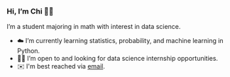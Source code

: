 ### Hi, I’m Chi 👋🏽

I’m a student majoring in math with interest in data science.

- ☁️ I’m currently learning statistics, probability, and machine learning in Python.
- 🤝🏽 I’m open to and looking for data science internship opportunities.
- ✉️ I'm best reached via [email](mailto:chinzerem3@gmail.com).

<!---
chinzerem/chinzerem is a ✨ special ✨ repository because its `README.md` (this file) appears on your GitHub profile.
You can click the Preview link to take a look at your changes.
--->
